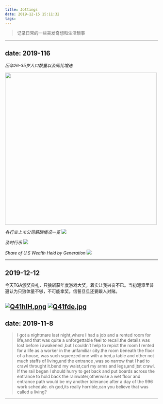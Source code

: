 ```yaml
---
title: Jottings
date: 2019-12-15 15:11:32
tags:
---
```


> 记录日常的一些突发奇想和生活琐事
    
----

## date: 2019-116

*历年26-35岁人口数量以及同比增速*

<img width="500px" src="https://pic2.zhimg.com/50/v2-ff8fb8a42d66b758953f57536e03af4a_r.jpg" align=center/>

*各行业上市公司薪酬情况一览*
![](https://pic4.zhimg.com/50/v2-d2beb8308ae48e9bf89450e886b48114_r.jpg)

*及时行乐*
![](https://pic3.zhimg.com/50/v2-6b74c2efda0ea5e85aa88c9d7e767327_r.jpg)

*Share of U.S Wealth Held by Generation*
![](https://s2.ax1x.com/2019/12/16/Q4lpkj.jpg)

----

## 2019-12-12

今天TGA颁奖典礼，只狼斩获年度游戏大奖，着实让我兴奋不已。当初泥潭里普遍认为只狼体量不够，不可能拿奖，信誓旦旦还要跟人对赌。

[![Q41hIH.png](https://s2.ax1x.com/2019/12/16/Q41hIH.png)](https://imgchr.com/i/Q41hIH)
[![Q41fde.jpg](https://s2.ax1x.com/2019/12/16/Q41fde.jpg)](https://imgchr.com/i/Q41fde)
----
## date: 2019-11-8
>I got a nightmare last night,where I had a job and a rented room for life,and that was quite a unforgettable feel to recall.the details was lost before i awakened ,but I couldn’t help to repict the room I rented for a life as a  worker in the unfamiliar city.the room beneath the floor of a house, was such squeezed one with a bed,a table and other not much staffs of living,and the entrance ,was so narrow that I had to crawl throught it.bend my waist,curl my arms and legs,and jtst crawl.
If the rail began I should hurry to get back and put boards across the entrance to hold back the rainwater,otherwise a wet floor and entrance path would be my another tolerance after a day of the 996 work  schedule.
oh god,its really horrible,can you believe that was called a living?
----

